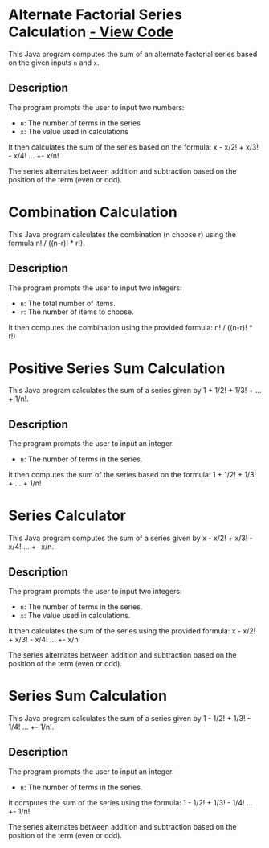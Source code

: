 # Alternate Factorial Series Calculation [- View Code](https://github.com/ThisIs-Developer/Java/blob/main/Basic%20Code/Math%20-%20series/AlternateFactorialSeries.java)

This Java program computes the sum of an alternate factorial series based on the given inputs `n` and `x`.

## Description

The program prompts the user to input two numbers: 
- `n`: The number of terms in the series
- `x`: The value used in calculations

It then calculates the sum of the series based on the formula:
x - x/2! + x/3! - x/4! ... +- x/n!

The series alternates between addition and subtraction based on the position of the term (even or odd).

# Combination Calculation

This Java program calculates the combination (n choose r) using the formula n! / ((n-r)! * r!).

## Description

The program prompts the user to input two integers:
- `n`: The total number of items.
- `r`: The number of items to choose.

It then computes the combination using the provided formula:
n! / ((n-r)! * r!)

# Positive Series Sum Calculation

This Java program calculates the sum of a series given by 1 + 1/2! + 1/3! + ... + 1/n!.

## Description

The program prompts the user to input an integer:
- `n`: The number of terms in the series.

It then computes the sum of the series based on the formula:
1 + 1/2! + 1/3! + ... + 1/n!


# Series Calculator

This Java program computes the sum of a series given by x - x/2! + x/3! - x/4! ... +- x/n.

## Description

The program prompts the user to input two integers:
- `n`: The number of terms in the series.
- `x`: The value used in calculations.

It then calculates the sum of the series using the provided formula:
x - x/2! + x/3! - x/4! ... +- x/n

The series alternates between addition and subtraction based on the position of the term (even or odd).


# Series Sum Calculation

This Java program calculates the sum of a series given by 1 - 1/2! + 1/3! - 1/4! ... +- 1/n!.

## Description

The program prompts the user to input an integer:
- `n`: The number of terms in the series.

It computes the sum of the series using the formula:
1 - 1/2! + 1/3! - 1/4! ... +- 1/n!

The series alternates between addition and subtraction based on the position of the term (even or odd).
